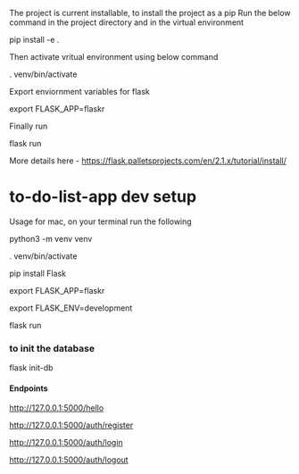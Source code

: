 The project is current installable, to install the project as a pip 
Run the below command in the project directory and in the virtual environment  

pip install -e .

Then activate vritual environment using below command 

. venv/bin/activate

Export enviornment variables for flask 

export FLASK_APP=flaskr 

Finally run 

flask run 

More details here - https://flask.palletsprojects.com/en/2.1.x/tutorial/install/ 

# to-do-list-app dev setup 
Usage for mac, on your terminal run the following 

python3 -m venv venv

. venv/bin/activate

pip install Flask

export FLASK_APP=flaskr

export FLASK_ENV=development

flask run


### to init the database ###

flask init-db



#### Endpoints #### 

http://127.0.0.1:5000/hello 


http://127.0.0.1:5000/auth/register


http://127.0.0.1:5000/auth/login


http://127.0.0.1:5000/auth/logout
